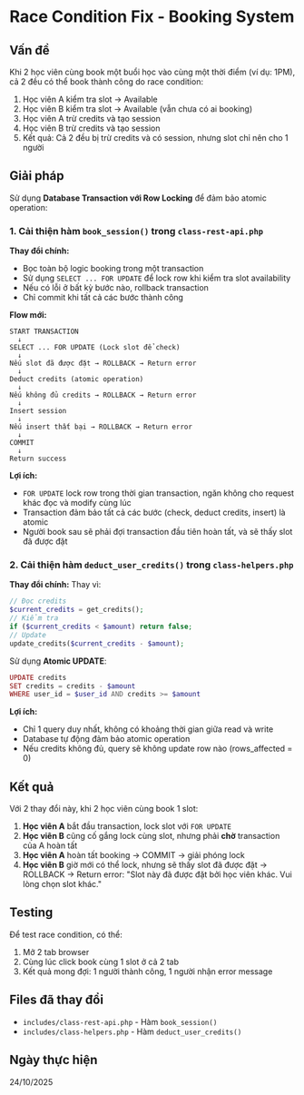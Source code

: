 # Race Condition Fix - Booking System

## Vấn đề
Khi 2 học viên cùng book một buổi học vào cùng một thời điểm (ví dụ: 1PM), cả 2 đều có thể book thành công do race condition:

1. Học viên A kiểm tra slot → Available
2. Học viên B kiểm tra slot → Available (vẫn chưa có ai booking)
3. Học viên A trừ credits và tạo session
4. Học viên B trừ credits và tạo session
5. Kết quả: Cả 2 đều bị trừ credits và có session, nhưng slot chỉ nên cho 1 người

## Giải pháp
Sử dụng **Database Transaction với Row Locking** để đảm bảo atomic operation:

### 1. Cải thiện hàm `book_session()` trong `class-rest-api.php`

**Thay đổi chính:**
- Bọc toàn bộ logic booking trong một transaction
- Sử dụng `SELECT ... FOR UPDATE` để lock row khi kiểm tra slot availability
- Nếu có lỗi ở bất kỳ bước nào, rollback transaction
- Chỉ commit khi tất cả các bước thành công

**Flow mới:**
```
START TRANSACTION
  ↓
SELECT ... FOR UPDATE (Lock slot để check)
  ↓
Nếu slot đã được đặt → ROLLBACK → Return error
  ↓
Deduct credits (atomic operation)
  ↓
Nếu không đủ credits → ROLLBACK → Return error
  ↓
Insert session
  ↓
Nếu insert thất bại → ROLLBACK → Return error
  ↓
COMMIT
  ↓
Return success
```

**Lợi ích:**
- `FOR UPDATE` lock row trong thời gian transaction, ngăn không cho request khác đọc và modify cùng lúc
- Transaction đảm bảo tất cả các bước (check, deduct credits, insert) là atomic
- Người book sau sẽ phải đợi transaction đầu tiên hoàn tất, và sẽ thấy slot đã được đặt

### 2. Cải thiện hàm `deduct_user_credits()` trong `class-helpers.php`

**Thay đổi chính:**
Thay vì:
```php
// Đọc credits
$current_credits = get_credits();
// Kiểm tra
if ($current_credits < $amount) return false;
// Update
update_credits($current_credits - $amount);
```

Sử dụng **Atomic UPDATE**:
```php
UPDATE credits 
SET credits = credits - $amount 
WHERE user_id = $user_id AND credits >= $amount
```

**Lợi ích:**
- Chỉ 1 query duy nhất, không có khoảng thời gian giữa read và write
- Database tự động đảm bảo atomic operation
- Nếu credits không đủ, query sẽ không update row nào (rows_affected = 0)

## Kết quả
Với 2 thay đổi này, khi 2 học viên cùng book 1 slot:

1. **Học viên A** bắt đầu transaction, lock slot với `FOR UPDATE`
2. **Học viên B** cũng cố gắng lock cùng slot, nhưng phải **chờ** transaction của A hoàn tất
3. **Học viên A** hoàn tất booking → COMMIT → giải phóng lock
4. **Học viên B** giờ mới có thể lock, nhưng sẽ thấy slot đã được đặt → ROLLBACK → Return error: "Slot này đã được đặt bởi học viên khác. Vui lòng chọn slot khác."

## Testing
Để test race condition, có thể:
1. Mở 2 tab browser
2. Cùng lúc click book cùng 1 slot ở cả 2 tab
3. Kết quả mong đợi: 1 người thành công, 1 người nhận error message

## Files đã thay đổi
- `includes/class-rest-api.php` - Hàm `book_session()`
- `includes/class-helpers.php` - Hàm `deduct_user_credits()`

## Ngày thực hiện
24/10/2025
